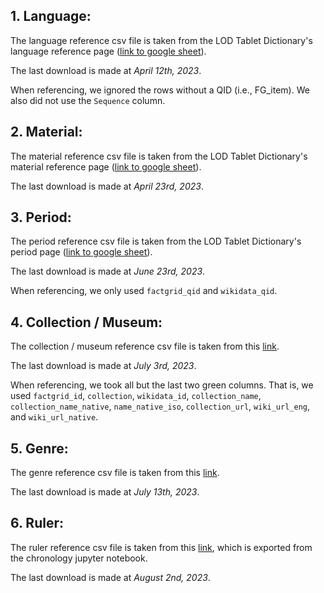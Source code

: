 ## 1. Language:

The language reference csv file is taken from the LOD Tablet Dictionary's language reference page ([link to google sheet](https://docs.google.com/spreadsheets/d/1E8myV7OwsUFkMNdmaL06jlJPFslhAmfOuIHRaA4syyg/edit#gid=415521005)). 

The last download is made at _April 12th, 2023_.

When referencing, we ignored the rows without a QID (i.e., FG_item). We also did not use the `Sequence` column.



## 2. Material:

The material reference csv file is taken from the LOD Tablet Dictionary's material reference page ([link to google sheet](https://docs.google.com/spreadsheets/d/1CJf-7-2oqWS8Q42Pzt9tHVZpnKC1Ksti-Eth8bSuRoE/edit#gid=1048723814)). 

The last download is made at _April 23rd, 2023_.



## 3. Period:

The period reference csv file is taken from the LOD Tablet Dictionary's period page ([link to google sheet](https://docs.google.com/spreadsheets/d/1CJf-7-2oqWS8Q42Pzt9tHVZpnKC1Ksti-Eth8bSuRoE/edit#gid=1048723814](https://drive.google.com/file/d/1GCYneZi-SVA49iRfVMP_mH-0LFLRpIaQ/view)https://drive.google.com/file/d/1GCYneZi-SVA49iRfVMP_mH-0LFLRpIaQ/view)). 

The last download is made at _June 23rd, 2023_.

When referencing, we only used `factgrid_qid` and `wikidata_qid`.


## 4. Collection / Museum:

The collection / museum reference csv file is taken from this [link](https://docs.google.com/spreadsheets/d/1BdRndVP3JFGWAtv1WTlXiYsGBuCADHnblYeoihfQcLI/edit#gid=517999597). 

The last download is made at _July 3rd, 2023_.

When referencing, we took all but the last two green columns. That is, we used `factgrid_id`, `collection`, `wikidata_id`, `collection_name`, `collection_name_native`, `name_native_iso`, `collection_url`, `wiki_url_eng`, and `wiki_url_native`.


## 5. Genre:

The genre reference csv file is taken from this [link](https://docs.google.com/spreadsheets/d/1XE6nSPdUXy-_CFTJ-xh8rDrsHNV5LAMw2SfSnh1L66E/edit#gid=1511149082). 

The last download is made at _July 13th, 2023_.


## 6. Ruler:

The ruler reference csv file is taken from this [link](https://docs.google.com/spreadsheets/d/1ncbey4rVBJgTFz9W9MS9auB4IxbwWxxiBxN8dbL-VUM/edit#gid=578731252), which is exported from the chronology jupyter notebook.

The last download is made at _August 2nd, 2023_.


